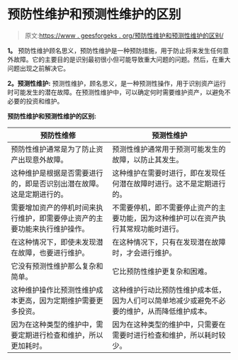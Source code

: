 # 预防性维护和预测性维护的区别

> 原文:[https://www . geesforgeks . org/预防性维护和预测性维护的区别/](https://www.geeksforgeeks.org/difference-between-preventive-and-predictive-maintenance/)

**1。**
预防性维护顾名思义，预防性维护是一种预防措施，用于防止将来发生任何意外故障。它的主要目的是识别最初很小但可能导致重大问题的问题。然后，在重大问题出现之前解决它。

**2。预测性维护:**
预测性维护，顾名思义，是一种预测性操作，用于识别资产运行时可能发生的潜在故障。在预测性维护中，可以确定何时需要维护资产，以避免不必要的投资和维护。

**预防性维护和预测性维护的区别:**

<center>

| 预防性维修 | 预测性维护 |
| --- | --- |
| 预防性维护通常是为了防止资产出现意外故障。 | 预测性维护通常用于预测可能发生的故障，以防止其发生。 |
| 这种维护是根据是否需要进行的，即是否识别出潜在故障。这是定期进行的。 | 这种维护在需要时进行，即在发现任何潜在故障时进行。这不是定期进行的。 |
| 需要增加资产的停机时间来执行维护，即需要停止资产的主要功能来执行维护操作。 | 不需要停机，即不需要停止资产的主要功能，因为这种维护可以在资产执行其常规功能时进行。 |
| 在这种情况下，即使未发现潜在故障，也要进行维护。 | 在这种情况下，只有在发现潜在故障时，才会进行维护。 |
| 它没有预测性维护那么复杂和简单。 | 它比预防性维护更复杂和困难。 |
| 这种维护操作比预测性维护成本更高，因为定期维护需要更多投资。 | 这种维护行动比预防性维护成本低，因为人们可以简单地减少或避免不必要的维护，从而降低维护成本。 |
| 因为在这种类型的维护中，需要定期进行检查和维护，所以更加耗时。 | 因为在这种类型的维护中，只需要在需要时进行检查和维护，所以耗时较少。 |

</center>